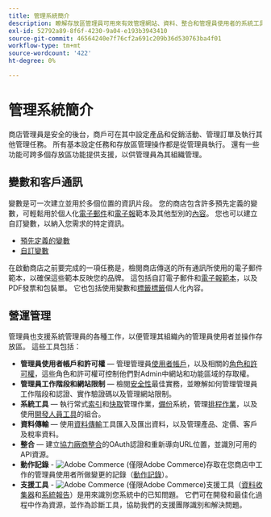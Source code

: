 ```yaml
---
title: 管理系統簡介
description: 瞭解存放區管理員可用來有效管理網站、資料、整合和管理員使用者的系統工具和功能。
exl-id: 52792a89-8f6f-4230-9a04-e193b3943410
source-git-commit: 46564240e7f76cf2a691c209b36d530763ba4f01
workflow-type: tm+mt
source-wordcount: '422'
ht-degree: 0%

---
```


# 管理系統簡介

商店管理員是安全的後台，商戶可在其中設定產品和促銷活動、管理訂單及執行其他管理任務。 所有基本設定任務和存放區管理操作都是從管理員執行。 還有一些功能可跨多個存放區功能提供支援，以供管理員為其組織管理。

## 變數和客戶通訊

變數是可一次建立並用於多個位置的資訊片段。 您的商店包含許多預先定義的變數，可輕鬆用於個人化[電子郵件](email-templates.md)和[電子報](../merchandising-promotions/newsletter-template.md)範本及其他型別的[內容](../content-design/introduction.md#content)。 您也可以建立自訂變數，以納入您需求的特定資訊。

- [預先定義的變數](variables-predefined.md)
- [自訂變數](variables-custom.md)

在啟動商店之前要完成的一項任務是，檢閱商店傳送的所有通訊所使用的電子郵件範本，以確保這些範本反映您的品牌。 這包括自訂電子郵件和[電子報範本](../merchandising-promotions/newsletter-template.md)，以及PDF發票和包裝單。 它也包括使用變數和[標籤標籤](markup-tags.md)個人化內容。

## 營運管理

管理員也支援系統管理員的各種工作，以便管理其組織內的管理員使用者並操作存放區。 這些工具包括：

- **管理員使用者帳戶和許可權** — 管理管理員[使用者帳戶](permissions-users-all.md)，以及相關的[角色和許可權](permissions-user-roles.md)，這些角色和許可權可控制他們對Admin中網站和功能區域的存取權。
- **管理員工作階段和網站限制** — 檢閱[安全性](security.md)最佳實務，並瞭解如何管理管理員工作階段和認證、實作驗證碼以及管理網站限制。
- **系統工具** — 執行常式[索引](index-management.md)和[快取](cache-management.md)管理作業，[備份](backups.md)系統，管理[排程作業](data-scheduled-import-export.md)，以及使用[開發人員工具](developer-tools.md)的組合。
- **資料傳輸** — 使用[資料傳輸](data-transfer.md)工具匯入及匯出資料，以及管理產品、定價、客戶及稅率資料。
- **整合** — 建立[協力廠商整合](integrations.md)的OAuth認證和重新導向URL位置，並識別可用的API資源。
- **動作記錄** - ![Adobe Commerce](../assets/adobe-logo.svg) (僅限Adobe Commerce)存取在您商店中工作的管理員使用者所做變更的記錄（[動作記錄](action-log.md)）。
- **支援工具** - ![Adobe Commerce](../assets/adobe-logo.svg) (僅限Adobe Commerce)支援工具（[資料收集器](support.md#data-collector)和[系統報告](support.md#access-system-reports)）是用來識別您系統中的已知問題。 它們可在開發和最佳化過程中作為資源，並作為診斷工具，協助我們的支援團隊識別和解決問題。
